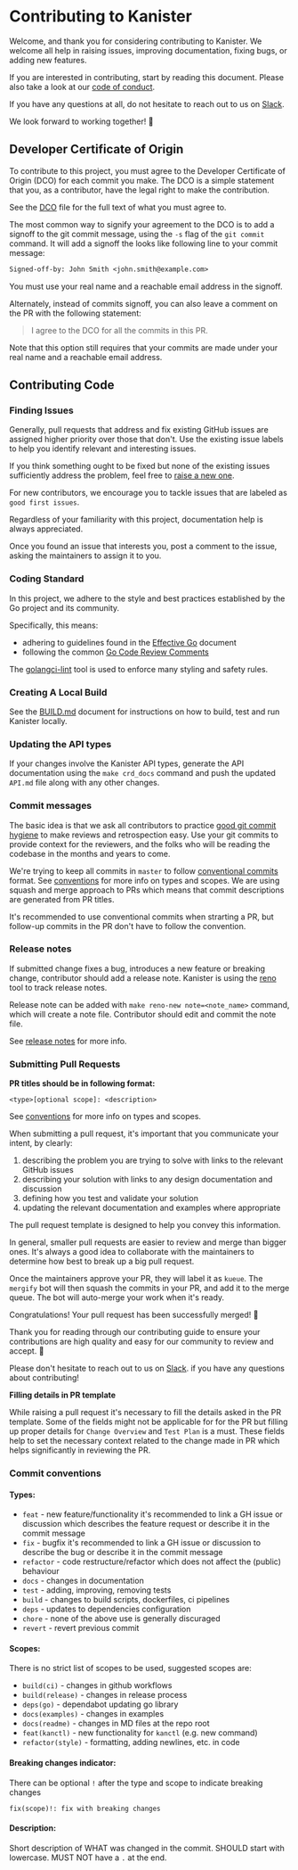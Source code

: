 # Contributing to Kanister

Welcome, and thank you for considering contributing to Kanister. We welcome all
help in raising issues, improving documentation, fixing bugs, or adding new
features.

If you are interested in contributing, start by reading this document. Please
also take a look at our [code of conduct](CODE_OF_CONDUCT.md).

If you have any questions at all, do not hesitate to reach out to us on
[Slack](https://join.slack.com/t/kanisterio/shared_invite/enQtNzg2MDc4NzA0ODY4LTU1NDU2NDZhYjk3YmE5MWNlZWMwYzk1NjNjOGQ3NjAyMjcxMTIyNTE1YzZlMzgwYmIwNWFkNjU0NGFlMzNjNTk).

We look forward to working together! 🎈

## Developer Certificate of Origin

To contribute to this project, you must agree to the Developer Certificate of
Origin (DCO) for each commit you make. The DCO is a simple statement that you,
as a contributor, have the legal right to make the contribution.

See the [DCO](DCO) file for the full text of what you must agree to.

The most common way to signify your agreement to the DCO is to add a signoff to
the git commit message, using the `-s` flag of the `git commit` command. It will
add a signoff the looks like following line to your commit message:

```txt
Signed-off-by: John Smith <john.smith@example.com>
```

You must use your real name and a reachable email address in the signoff.

Alternately, instead of commits signoff, you can also leave a comment on the PR
with the following statement:

> I agree to the DCO for all the commits in this PR.

Note that this option still requires that your commits are made under your real
name and a reachable email address.

## Contributing Code

### Finding Issues

Generally, pull requests that address and fix existing GitHub issues are assigned
higher priority over those that don't. Use the existing issue labels to help you
identify relevant and interesting issues.

If you think something ought to be fixed but none of the existing issues
sufficiently address the problem, feel free to
[raise a new one](https://github.com/kanisterio/kanister/issues/new/choose).

For new contributors, we encourage you to tackle issues that are labeled as
`good first issues`.

Regardless of your familiarity with this project, documentation help is always
appreciated.

Once you found an issue that interests you, post a comment to the issue, asking
the maintainers to assign it to you.

### Coding Standard

In this project, we adhere to the style and best practices established by the Go
project and its community.

Specifically, this means:

* adhering to guidelines found in the [Effective Go](https://go.dev/doc/effective_go) document
* following the common [Go Code Review Comments](https://github.com/golang/go/wiki/CodeReviewComments)

The [golangci-lint](https://golangci-lint.run/) tool is used to enforce many
styling and safety rules.

### Creating A Local Build

See the [BUILD.md](BUILD.md) document for instructions on how to build, test and
run Kanister locally.

### Updating the API types

If your changes involve the Kanister API types, generate the API documentation using the `make crd_docs` command and push the updated `API.md` file along with any other changes.

### Commit messages

The basic idea is that we ask all contributors to practice
[good git commit hygiene](https://www.freecodecamp.org/news/how-to-write-better-git-commit-messages/)
to make reviews and retrospection easy. Use your git commits to provide context
for the reviewers, and the folks who will be reading the codebase in the months
and years to come.

We're trying to keep all commits in `master` to follow [conventional commits](https://www.conventionalcommits.org/en/v1.0.0/) format.
See [conventions](#commit-conventions) for more info on types and scopes.
We are using squash and merge approach to PRs which means that commit descriptions are generated from PR titles.

It's recommended to use conventional commits when strarting a PR, but follow-up commits in the PR don't have to follow the convention.

### Release notes

If submitted change fixes a bug, introduces a new feature or breaking change, contributor should add a release note.
Kanister is using the [reno](https://docs.openstack.org/reno/latest/) tool to track release notes.

Release note can be added with `make reno-new note=<note_name>` command, which will create a note file.
Contributor should edit and commit the note file.

See [release notes](./releasenotes/README.md) for more info.

### Submitting Pull Requests

**PR titles should be in following format:**

```text
<type>[optional scope]: <description>
```

See [conventions](#commit-conventions) for more info on types and scopes.

When submitting a pull request, it's important that you communicate your intent,
by clearly:

1. describing the problem you are trying to solve with links to the relevant
GitHub issues
1. describing your solution with links to any design documentation and
discussion
1. defining how you test and validate your solution
1. updating the relevant documentation and examples where appropriate

The pull request template is designed to help you convey this information.

In general, smaller pull requests are easier to review and merge than bigger
ones. It's always a good idea to collaborate with the maintainers to determine
how best to break up a big pull request.

Once the maintainers approve your PR, they will label it as `kueue`. The
`mergify` bot will then squash the commits in your PR, and add it to the merge
queue. The bot will auto-merge your work when it's ready.

Congratulations! Your pull request has been successfully merged! 👏

Thank you for reading through our contributing guide to ensure your
contributions are high quality and easy for our community to review and accept. 🤝

Please don't hesitate to reach out to us on [Slack](https://join.slack.com/t/kanisterio/shared_invite/enQtNzg2MDc4NzA0ODY4LTU1NDU2NDZhYjk3YmE5MWNlZWMwYzk1NjNjOGQ3NjAyMjcxMTIyNTE1YzZlMzgwYmIwNWFkNjU0NGFlMzNjNTk). if you
have any questions about contributing!

**Filling details in PR template**

While raising a pull request it's necessary to fill the details asked in the PR template. Some of the
fields might not be applicable for for the PR but filling up proper details for `Change Overview`
and `Test Plan` is a must. These fields help to set the necessary context related to the change made
in PR which helps significantly in reviewing the PR.

### Commit conventions

#### Types:

- `feat` - new feature/functionality
	it's recommended to link a GH issue or discussion which describes the feature request or describe it in the commit message
- `fix` - bugfix
	it's recommended to link a GH issue or discussion to describe the bug or describe it in the commit message
- `refactor` - code restructure/refactor which does not affect the (public) behaviour
- `docs` - changes in documentation
- `test` - adding, improving, removing tests
- `build` - changes to build scripts, dockerfiles, ci pipelines
- `deps` - updates to dependencies configuration
- `chore` - none of the above
	use is generally discuraged
- `revert` - revert previous commit

#### Scopes:

There is no strict list of scopes to be used, suggested scopes are:

- `build(ci)` - changes in github workflows
- `build(release)` - changes in release process
- `deps(go)` - dependabot updating go library
- `docs(examples)` - changes in examples
- `docs(readme)` - changes in MD files at the repo root
- `feat(kanctl)` - new functionality for `kanctl` (e.g. new command)
- `refactor(style)` - formatting, adding newlines, etc. in code

#### Breaking changes indicator:

There can be optional `!` after the type and scope to indicate breaking changes

`fix(scope)!: fix with breaking changes`

#### Description:

Short description of WHAT was changed in the commit. SHOULD start with lowercase. MUST NOT have a `.` at the end.
